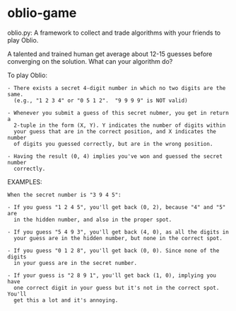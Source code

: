 # oblio-game

oblio.py: A framework to collect and trade algorithms with your friends to play Oblio.

A talented and trained human get average
about 12-15 guesses before converging on the solution. What can your algorithm
do?

To play Oblio:

    - There exists a secret 4-digit number in which no two digits are the same.
      (e.g., "1 2 3 4" or "0 5 1 2".  "9 9 9 9" is NOT valid)

    - Whenever you submit a guess of this secret nubmer, you get in return a 
      2-tuple in the form (X, Y). Y indicates the number of digits within
      your guess that are in the correct position, and X indicates the number
      of digits you guessed correctly, but are in the wrong position.

    - Having the result (0, 4) implies you've won and guessed the secret number
      correctly.

EXAMPLES:

    When the secret number is "3 9 4 5":

    - If you guess "1 2 4 5", you'll get back (0, 2), because "4" and "5" are
      in the hidden number, and also in the proper spot.

    - If you guess "5 4 9 3", you'll get back (4, 0), as all the digits in 
      your guess are in the hidden number, but none in the correct spot.

    - If you guess "0 1 2 8", you'll get back (0, 0). Since none of the digits 
      in your guess are in the secret number.

    - If your guess is "2 8 9 1", you'll get back (1, 0), implying you have
      one correct digit in your guess but it's not in the correct spot. You'll
      get this a lot and it's annoying.
